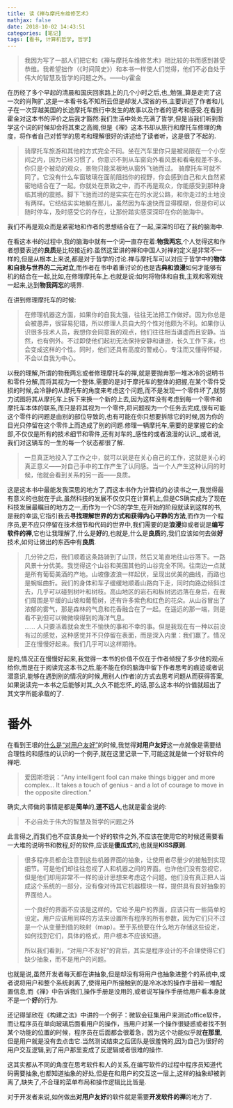 ```yaml
---
title: 读《禅与摩托车维修艺术》
mathjax: false
date: 2018-10-02 14:43:51
categories: [笔记]
tags: [看书, 计算机哲学, 哲学]
---
```

> 我因为写了一部人们把它和《禅与摩托车维修艺术》相比较的书而感到甚受恭维。我希望拙作（《时间简史》）和本书一样使人们觉得，他们不必自处于伟大的智慧及哲学的问题之外。——by霍金

在历经了多个早起的清晨和国庆回家路上的几个小时之后,也_勉强_算是走完了这一次的肖陶扩,这是一本看书名不知所云但是却发人深省的书,主要讲述了作者和儿子在一次穿越美国的长途摩托车旅行中发生的故事以及作者的思考和感受.在看到霍金对这本书的评价之后我才豁然:我们生活中处处充满了哲学,但是当我们听到哲学这个词的时候却会将其束之高阁,但是《禅》这本书却从旅行和摩托车修理的角度，将作者自己对哲学的思考和理解很好的讲述给了读者听，这是很了不起的.

> 骑摩托车旅游和其他的方式完全不同。坐在汽车里你只是被局限在一个小空间之内，因为已经习惯了，你意识不到从车窗向外看风景和看电视差不多。你只是个被动的观众，景物只能呆板地从窗外飞驰而过。 骑摩托车可就不同了。它没有什么车窗玻璃在面前阻挡你的视野，你会感到自己和大自然紧密地结合在了一起。你就处在景致之中，而不再是观众，你能感受到那种身临其境的震撼。脚下飞驰而过的是实实在在的水泥公路，和你走过的土地没有两样。它结结实实地躺在那儿，虽然因为车速快而显得模糊，但是你可以随时停车，及时感受它的存在，让那份踏实感深深印在你的脑海中。

我们不再是观众而是紧密地和作者的思想结合在了一起,深深的印在了我的脑海中.

在看这本书的过程中,我的脑海中就有一个词一直存在着:**物我两忘**,个人觉得这和作者想要表述的**良质**是比较接近的.虽然这里讲的禅和中国人对禅的定义是非常不一样的,但是从根本上来说,都是对于哲学的讨论.禅与摩托车可以对应于哲学中的**物体和自我与世界的二元对立**,而作者在书中着重讨论的也是**古典和浪漫**如何才能够有机的结合在一起,比如,在修理摩托车上.也就是说:如何将物体和自我,主观和客观统一起来,达到**物我两忘**的境界.

在讲到修理摩托车的时候:

> 在修理机器这方面，如果你的自我太强，往往无法把工作做好。因为你总是会被愚弄，很容易犯错，所以修理人员自大的个性对他颇为不利。如果你认识很多技术人员，我想你会同意我的观点，他们往往相当谦虚而且安静。当然，也有例外。不过即使他们起初无法保持安静和谦逊，长久工作下来，也会变成这样的个性。同时，他们还具有高度的警戒心，专注而又懂得怀疑，不会以自我为中心。

以我的理解,所谓的物我两忘或者修理摩托车的禅,就是要抛弃那一堆冰冷的说明书和零件分解,而将其视为一个整体,需要的是对于摩托车的整体的把握,在某个零件受损的时候,会冷静的从摩托车的角度来考虑这个问题,而不是发现一个零件坏了,就努力试图将其从摩托车上拆下来换一个新的上去,因为这样没有考虑到每一个零件和摩托车本体的联系,而只是将其视为一个零件,将问题视为一个任务去完成,很有可能这个零件的问题是由别的部位导致的,也有可能在你只想要拆除它的时候,因为你的目光只停留在这个零件上而造成了别的问题.修理一辆摩托车,需要的是掌握它的全部,不仅仅是所有的技术细节和零件,还有对车的_感性的或者浪漫的认识_,或者说,我们对这辆车的一生的每一个状态都很了解.

> 一旦真正地投入了工作之中，就可以说是在关心自己的工作，这就是关心的真正意义——对自己手中的工作产生了认同感。当一个人产生这种认同的时候，他就会看到关系的另一面——良质。

这是这本书中最能发我深思的地方了,而这本书作为计算机的必读书之一,我觉得最有意义的也就在于此,虽然科技的发展不仅仅只在计算机上,但是CS确实成为了现在科技发展最瞩目的地方之一,而作为一个CS的学生,在开始的阶段就读到这样的书,是我的幸运,它指引我去**寻找理解世界的方式和获得内心平静的方法**,而作为一个程序员,更不应只停留在技术细节和代码的世界中,我们需要的是**浪漫**抑或者说是**编写软件的禅**,它也让我理解了,什么是**好**的,也就是,什么是**良质**的,我们应该如何去做**好**技术,如何让做出的东西中有**良质**.

> 几分钟之后，我们顺着这条路骑到了山顶，然后又笔直地往山谷落下。一路风景十分优美。我觉得这个山谷和美国其他的山谷完全不同。往南边一点就是所有葡萄美酒的产地。山坡像波浪一样起伏，呈现出优美的曲线，而路也是蜿蜒曲折。我们的身体和车子缓缓地顺着山路向下走，同时向路边倾斜过去，几乎可以碰到树叶和树枝。高山地区的岩石和枞树远远落在身后，在我们周围是平缓的山坡和葡萄树，还有许多紫色和红色的花朵。从山谷冒出了浓郁的雾气，那是森林的气息和花香融合在了一起。在遥远的那一端，则是看不到但可以微微嗅得到的海洋气息。  
> …… 人只要活着就会发生不愉快的事和不幸的事。但是我现在有一种以前没有过的感觉，这种感觉并不只停留在表面，而是深入内里：我们赢了。情况正在慢慢好起来。我们几乎可以这样期待。

是的,情况正在慢慢好起来,我觉得一本书的价值不仅在于作者倾授了多少他的观点给你,而是在于阅读完这本书之后,能不能在你的脑海中留下作者思考的痕迹或者说潜意识,能够在遇到别的情况的时候,用别人(作者)的方式去思考问题从而获得答案,如果说读完一本书之后能够对其_久久不能忘怀_的话,那么这本书的价值就超出了其文字所能承载的了.

[](#番外 "番外")番外
==============

在看到王垠的[什么是“对用户友好”](http://www.yinwang.org/blog-cn/2012/05/18/user-friendliness)的时候,我觉得**对用户友好**这一点就像是需要结合理性的和感性的认识的一个例子,就在这里记录一下,可能这就是做一个好软件的禅吧.

> 爱因斯坦说：“Any intelligent fool can make things bigger and more complex… It takes a touch of genius - and a lot of courage to move in the opposite direction.”

确实,大师做的事情是都是**简单**的,**道不远人**,也就是霍金说的:

> 不必自处于伟大的智慧及哲学的问题之外

此言得之,而我们也不应该身处一个好的软件之外,不应该在使用它的时候还需要看一大堆的说明书和教程,好的软件,应该是**傻瓜式**的,也就是**KISS原则**.

> 很多程序员都会注意到这些机器界面的抽象，让使用者尽量少的接触到实现细节。可是他们却往往忽视了人和机器之间的界面。也许他们没有忽视它，但是他们却用非常不一样的设计思想来考虑这个问题。他们没有真正把人当成这个系统的一部分，没有像对待其它机器模块一样，提供具有良好抽象的界面给人。
> 
> 一个良好的界面不应该是这样的。它给予用户的界面，应该只有一些简单的设定。用户应该用同样的方法来设置所有程序的所有参数，因为它们只不过是一个从变量到值的映射（map）。至于系统要在什么地方存储这些设定，如何找到它们，具体的格式，用户根本不应该知道。
> 
> 所以我们看到，“对用户不友好”的背后，其实是程序设计的不合理使得它们缺少抽象，而不是用户的问题。

也就是说,虽然开发者每天都在讲抽象,但是却没有将用户也抽象进整个的系统中,或者说将用户和整个系统剥离了,使得用户所接触到的是冷冰冰的操作手册和一堆配置信息,而《禅》中告诉我们,操作手册是没用的,或者说写操作手册给用户看本身就不是一个**好**的行为.

还记得邹欣在《构建之法》中讲的一个例子：微软会征集用户来测试office软件，而让程序员在单向玻璃后面看用户的操作，当用户对某一个操作很疑惑或者找不到某个功能的位置的时候，程序员在后面都会很着急，因为这个功能似乎就**在那里**,但是用户就是没有去点击它.当然测试结束之后团队是很羞愧的,因为自己为很好的用户交互逻辑,到了用户那里变成了反逻辑或者很难的操作.

这其实都从不同的角度在思考软件和人的关系,在编写软件的过程中程序员知道代码需要抽象,也都知道抽象的好处,但是在和用户的交互这一层上,这样的抽象却被剥离了,缺失了,不合理的菜单布局和操作逻辑比比皆是.

对于开发者来说,如何做出**对用户友好**的软件就是需要**开发软件的禅**的地方了.